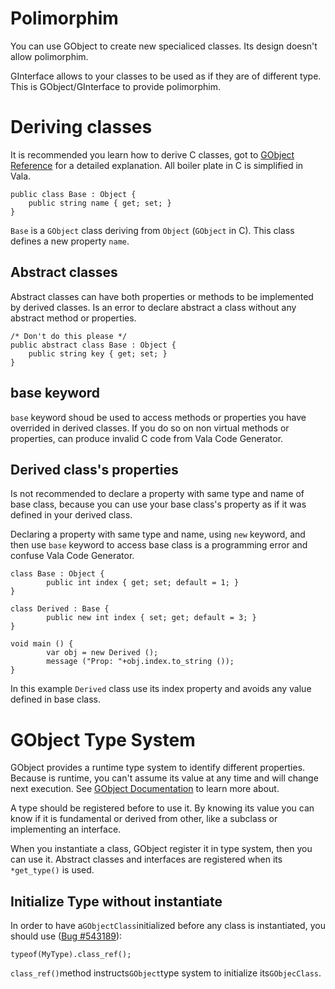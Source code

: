 # Polimorphim

You can use GObject to create new specialiced classes. Its design doesn't allow polimorphim.

GInterface allows to your classes to be used as if they are of different type. This is GObject/GInterface to provide polimorphim.

# Deriving classes

It is recommended you learn how to derive C classes, got to [GObject Reference](https://developer.gnome.org/gobject/stable/chapter-gobject.html) for a detailed explanation. All boiler plate in C is simplified in Vala.

```
public class Base : Object {
    public string name { get; set; }
}
```

`Base` is a `GObject` class deriving from `Object` \(`GObject` in C\). This class defines a new property `name`.

## Abstract classes

Abstract classes can have both properties or methods to be implemented by derived classes. Is an error to declare abstract a class without any abstract method or properties.

```
/* Don't do this please */
public abstract class Base : Object {
    public string key { get; set; }
}
```

## base keyword

`base` keyword shoud be used to access methods or properties you have overrided in derived classes. If you do so on non virtual methods or properties, can produce invalid C code from Vala Code Generator.

## Derived class's properties

Is not recommended to declare a property with same type and name of base class, because you can use your base class's property as if it was defined in your derived class.

Declaring a property with same type and name, using `new` keyword, and then use `base` keyword to access base class is a programming error and confuse Vala Code Generator.

```
class Base : Object {
        public int index { get; set; default = 1; }
}

class Derived : Base {
        public new int index { set; get; default = 3; }
}

void main () {
        var obj = new Derived ();
        message ("Prop: "+obj.index.to_string ());
}
```

In this example `Derived` class use its index property and avoids any value defined in base class.

# GObject Type System

GObject provides a runtime type system to identify different properties. Because is runtime, you can't assume its value at any time and will change next execution. See [GObject Documentation](https://developer.gnome.org/gobject/stable/gobject-Type-Information.html) to learn more about.

A type should be registered before to use it. By knowing its value you can know if it is fundamental or derived from other, like a subclass or implementing an interface.

When you instantiate a class, GObject register it in type system, then you can use it. Abstract classes and interfaces are registered when its `*get_type()` is used.

## Initialize Type without instantiate

In order to have a`GObjectClass`initialized before any class is instantiated, you should use \([Bug \#543189](#)\):

```
typeof(MyType).class_ref();
```

`class_ref()`method instructs`GObject`type system to initialize its`GObjecClass`.

